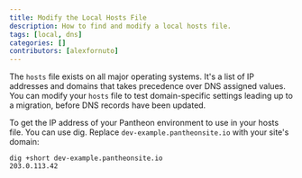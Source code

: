 ```yaml
---
title: Modify the Local Hosts File
description: How to find and modify a local hosts file.
tags: [local, dns]
categories: []
contributors: [alexfornuto]
---
```


The `hosts` file exists on all major operating systems. It's a list of IP addresses and domains that takes precedence over DNS assigned values. You can modify your `hosts` file to test domain-specific settings leading up to a migration, before DNS records have been updated.

<Partial file="_hosts-file.md" />

To get the IP address of your Pantheon environment to use in your hosts file. You can use dig. Replace `dev-example.pantheonsite.io` with your site's domain:

```bash{outputLines:2}
dig +short dev-example.pantheonsite.io
203.0.113.42
```
